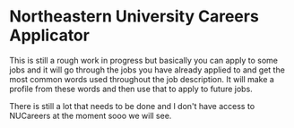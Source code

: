 # Northeastern University Careers Applicator

This is still a rough work in progress but basically you can apply to some
jobs and it will go through the jobs you have already applied to and get 
the most common words used throughout the job description. It will make a profile
from these words and then use that to apply to future jobs.

There is still a lot that needs to be done and I don't have access to NUCareers at
the moment sooo we will see.
